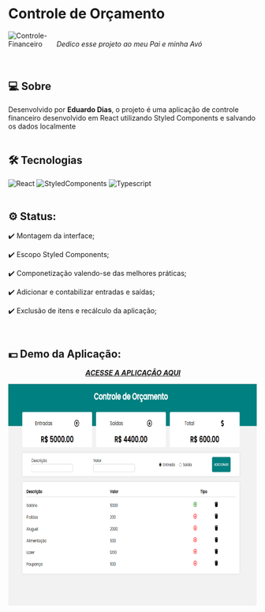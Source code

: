 # Controle de Orçamento
<img align="left" alt="Controle-Financeiro" src="https://media.giphy.com/media/72HahsJD4atSE/giphy.gif" width="90" height="90">
<br>&nbsp
<i>Dedico esse projeto ao meu Pai e minha Avó</i><br><br><br>

## 💻 Sobre

Desenvolvido por <b>Eduardo Dias</b>, o projeto é uma aplicação de controle financeiro desenvolvido em React utilizando Styled Components e salvando os dados localmente <br><br>

## 🛠 Tecnologias

![React](https://img.shields.io/badge/react-%23323330.svg?style=for-the-badge&logo=react&logoColor=%23F7DF1E)
![StyledComponents](https://img.shields.io/badge/styled-components-%231572B6.svg?style=for-the-badge&logo=styled-components&logoColor=white)
![Typescript](https://img.shields.io/badge/typescript-%23E34F26.svg?style=for-the-badge&logo=typescript&logoColor=white)
<br><br>

## ⚙ Status:
 
:heavy_check_mark: Montagem da interface;
  
:heavy_check_mark: Escopo Styled Components;

:heavy_check_mark: Componetização valendo-se das melhores práticas;

:heavy_check_mark: Adicionar e contabilizar entradas e saídas;

:heavy_check_mark: Exclusão de itens e recálculo da aplicação;

<br>

##  💵 Demo da Aplicação:
<p align="center">
   &nbsp;&nbsp;  <a align="center" href="https://controle-react.vercel.app"><i><b>ACESSE A APLICAÇÃO AQUI</a> &nbsp;&nbsp;</b></i>
</p>

<p align="center">
  <img alt="Tela Netflix Clone" src="./public/imagem_2022-06-25_145905937.png" height=450/>
</p><br><br>


